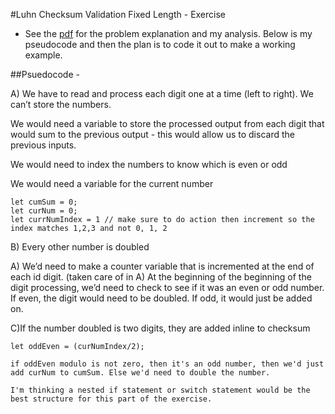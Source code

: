 #Luhn Checksum Validation Fixed Length - Exercise 

- See the [pdf](/chapter_2/luhnChecksumValidationFixedLength_inProgress.pdf) for the problem explanation and my analysis. Below is my pseudocode and then the plan is to code it out to make a working example.

##Psuedocode -

A)  We have to read and process each digit one at a time (left to right). We can’t store the numbers. 

We would need a variable to store the processed output from each digit that would sum to the previous output - this would allow us to discard the previous inputs.

We would need to index the numbers to know which is even or odd

We would need a variable for the current number
```
let cumSum = 0;
let curNum = 0;
let currNumIndex = 1 // make sure to do action then increment so the index matches 1,2,3 and not 0, 1, 2
```


B) Every other number is doubled

A) We’d need to make a counter variable that is incremented at the end of each id digit.  (taken care of in A) At the beginning of the beginning of the digit processing, we’d need to check to see if it was an even or odd number.  If even, the digit would need to be doubled. If odd, it would just be added on. 

C)If the number doubled is two digits, they are added inline to checksum 
```
let oddEven = (curNumIndex/2);

if oddEven modulo is not zero, then it's an odd number, then we'd just add curNum to cumSum. Else we'd need to double the number.

I'm thinking a nested if statement or switch statement would be the best structure for this part of the exercise.
```
